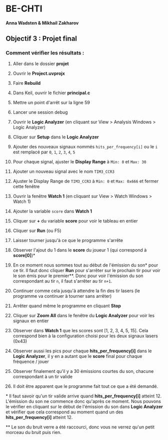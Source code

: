 # BE-CHTI

#### Anna Wadsten & Mikhail Zakharov

## Objectif 3 : Projet final

### Comment vérifier les résultats :

1. Aller dans le dossier **projet**
1. Ouvrir le **Project.uvprojx**
1. Faire **Rebuild**
1. Dans Keil, ouvrir le fichier **principal.c**

1. Mettre un point d'arrêt sur la ligne 59
1. Lancer une session debug
1. Ouvrir le **Logic Analyzer** (en cliquant sur View > Analysis Windows > Logic Analyzer)
1. Cliquer sur **Setup** dans le **Logic Analyzer**
1. Ajouter des nouveaux signaux nommés `hits_per_frequency[i]` ou le `i` est remplacé par `0`, `1`, `2`, `3`, `4`, `5`
1. Pour chaque signal, ajuster le **Display Range** à `Min: 0` et `Max: 30`
1. Ajouter un nouveau signal avec le nom `TIM3_CCR3`
1. Ajuster le Display Range de `TIM3_CCR3` à `Min: 0` et `Max: 0x666` et fermer cette fenêtre
1. Ouvrir la fenêtre **Watch 1** (en cliquant sur View > Watch Windows > Watch 1)
1. Ajouter la variable `score` dans **Watch 1**
1. Cliquer sur **+** du variable **score** pour voir le tableau en entier
1. Cliquer sur **Run** (ou F5)
1. Laisser tourner jusqu'à ce que le programme s'arrête
1. Observer l'ajout du 1 dans le **score** du joueur 1 (qui correspond à **score[0]**)\*
1. En ce moment nous sommes tout au début de l'émission du son\* pour ce tir. Il faut donc cliquer **Run** pour s'arrêter sur le prochain tir pour voir le son émis pour le premier\*\*. Donc pour voir l'émission du son correspondant au tir `n`, il faut s'arrêter au tir `n+1`.
1. Continuer comme cela jusqu'à attendre la fin des tir lasers (le programme va continuer à tourner sans arrêter)
1. Arrêter quand même le programme en cliquant **Stop**
1. Cliquer sur **Zoom All** dans le fenêtre du **Logic Analyzer** pour voir les signaux en entier
1. Observer dans **Watch 1** que les scores sont [1, 2, 3, 4, 5, 15]. Cela correspond bien à la configuration choisi pour les deux signaux lasers (0x43)
1. Observer aussi les pics pour chaque **hits_per_frequency[i]** dans le **Logic Analyzer**, il y en a autant que le **score** final pour chaque fréquence / jouer
1. Observer finalement qu'il y a 30 émissions courtes du son, chacune correspondant à un tir valide
1. Il doit être apparent que le programme fait tout ce que a été demandé.

\* Il faut savoir qu'un tir valide arrive quand **hits_per_frequency[i]** atteint 12. L'émission du son ne commence donc qu'après ce moment. Nous pouvons le vérifier en cliquant sur le début de l'émission du son dans **Logic Analyzer** et vérifier que cela correspond au moment quand un des **hits_per_frequency[i]** atteint 12.

\*\* Le son du bruit verre a été raccourci, donc vous ne verrez qu'un petit morceau du bruit puis rien.
